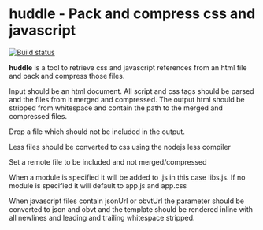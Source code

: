 # huddle - Pack and compress css and javascript #

[![Build status](https://secure.travis-ci.org/robgietema/huddle.png?branch=master)](http://travis-ci.org/robgietema/huddle/)

**huddle** is a tool to retrieve css and javascript references from an html file and pack and compress those files.

Input should be an html document. All script and css tags should be parsed
and the files from it merged and compressed. The output html should be stripped
from whitespace and contain the path to the merged and compressed files.


Drop a file which should not be included in the output.

<script data-drop="" type="text/javascript" src="../libs/less/1.3.0/less.js"></script>


Less files should be converted to css using the nodejs less compiler

<link href="./css/myapp.less" rel="stylesheet/less" type="text/css"/>


Set a remote file to be included and not merged/compressed

<script data-remote="//ajax.googleapis.com/ajax/libs/jquery/1.8.2/jquery.min.js" type="text/javascript" src="libs/jquery/1.8.2/jquery.js"></script>


When a module is specified it will be added to <module>.js in this case
libs.js. If no module is specified it will default to app.js and app.css

<script data-module="libs" type="text/javascript" src="libs/obviel/1.0a1/obviel.js"></script>


When javascript files contain jsonUrl or obvtUrl the parameter should be converted
to json and obvt and the template should be rendered inline with all newlines and
leading and trailing whitespace stripped.
